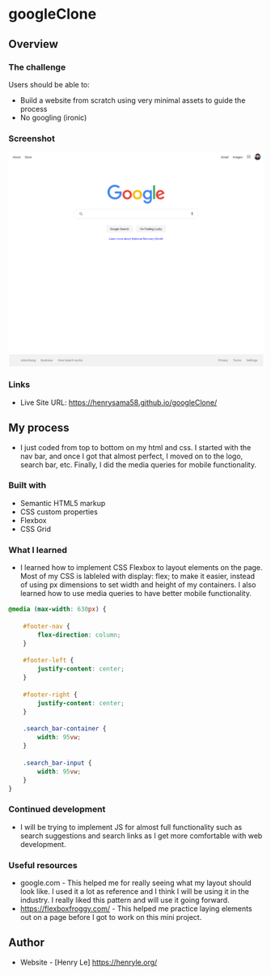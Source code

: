 # googleClone

## Overview

### The challenge

Users should be able to:

- Build a website from scratch using very minimal assets to guide the process
- No googling (ironic)

### Screenshot

![](pics/googleClone.png)

### Links

- Live Site URL: https://henrysama58.github.io/googleClone/

## My process

- I just coded from top to bottom on my html and css. I started with the nav bar, and once I got that almost perfect, I moved on to the logo, search bar, etc. Finally, I did the media queries for mobile functionality.

### Built with

- Semantic HTML5 markup
- CSS custom properties
- Flexbox
- CSS Grid

### What I learned

- I learned how to implement CSS Flexbox to layout elements on the page. Most of my CSS is lableled with display: flex; to make it easier, instead of using px dimensions to set width and height of my containers. I also learned how to use media queries to have better mobile functionality.

```css
@media (max-width: 630px) {

    #footer-nav {
        flex-direction: column;
    }

    #footer-left {
        justify-content: center;
    }

    #footer-right {
        justify-content: center;
    }

    .search_bar-container {
        width: 95vw;
    }

    .search_bar-input {
        width: 95vw;
    }
}
```

### Continued development

- I will be trying to implement JS for almost full functionality such as search suggestions and search links as I get more comfortable with web development.

### Useful resources

- google.com - This helped me for really seeing what my layout should look like. I used it a lot as reference and I think I will be using it in the industry. I really liked this pattern and will use it going forward.
- https://flexboxfroggy.com/ - This helped me practice laying elements out on a page before I got to work on this mini project.

## Author

- Website - [Henry Le] https://henryle.org/
